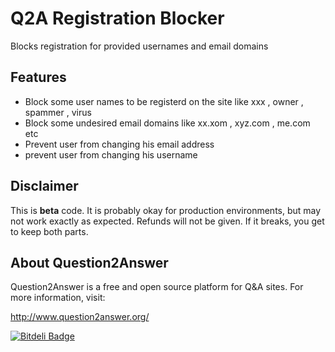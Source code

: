 # Q2A Registration Blocker

Blocks registration for provided usernames and email domains

Features
----------
* Block some user names to be registerd on the site like xxx , owner , spammer , virus 
* Block some undesired email domains like xx.xom , xyz.com , me.com etc 
* Prevent user from changing his email address 
* prevent user from changing his username 

Disclaimer
----------
This is **beta** code.  It is probably okay for production environments, but may not work exactly as expected.  Refunds will not be given.  If it breaks, you get to keep both parts.

About Question2Answer
---------
Question2Answer is a free and open source platform for Q&A sites. For more information, visit:

http://www.question2answer.org/

[![Bitdeli Badge](https://d2weczhvl823v0.cloudfront.net/amiyasahu/q2a-registration-blocker/trend.png)](https://bitdeli.com/free "Bitdeli Badge")

